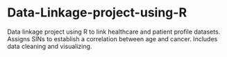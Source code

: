 # Data-Linkage-project-using-R
Data linkage project using R to link healthcare and patient profile datasets. Assigns SINs to establish a correlation between age and cancer. Includes data cleaning and visualizing.
